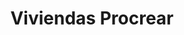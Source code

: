 ---
order: 17
thumbnail: /images/architects-and-developers/portfolio/viviendas-procrear/thumbnail.jpg
title: Viviendas Procrear
credit: Ministerio de hábitat y desarrollo territorial
slides:
  - image: /images/architects-and-developers/portfolio/viviendas-procrear/slide-1.jpg
    type: image
    proportion: vertical
  - image: /images/architects-and-developers/portfolio/viviendas-procrear/slide-2.jpg
    type: image
    proportion: video
  - image: /images/architects-and-developers/portfolio/viviendas-procrear/slide-3.jpg
    type: image
    proportion: video
  - image: /images/architects-and-developers/portfolio/viviendas-procrear/slide-4.jpg
    type: image
    proportion: video
---